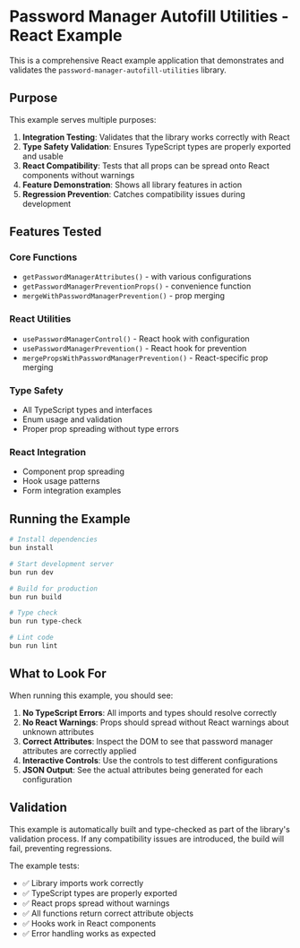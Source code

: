 # Password Manager Autofill Utilities - React Example

This is a comprehensive React example application that demonstrates and validates the `password-manager-autofill-utilities` library.

## Purpose

This example serves multiple purposes:

1. **Integration Testing**: Validates that the library works correctly with React
2. **Type Safety Validation**: Ensures TypeScript types are properly exported and usable
3. **React Compatibility**: Tests that all props can be spread onto React components without warnings
4. **Feature Demonstration**: Shows all library features in action
5. **Regression Prevention**: Catches compatibility issues during development

## Features Tested

### Core Functions
- `getPasswordManagerAttributes()` - with various configurations
- `getPasswordManagerPreventionProps()` - convenience function
- `mergeWithPasswordManagerPrevention()` - prop merging

### React Utilities
- `usePasswordManagerControl()` - React hook with configuration
- `usePasswordManagerPrevention()` - React hook for prevention
- `mergePropsWithPasswordManagerPrevention()` - React-specific prop merging

### Type Safety
- All TypeScript types and interfaces
- Enum usage and validation
- Proper prop spreading without type errors

### React Integration
- Component prop spreading
- Hook usage patterns
- Form integration examples

## Running the Example

```bash
# Install dependencies
bun install

# Start development server
bun run dev

# Build for production
bun run build

# Type check
bun run type-check

# Lint code
bun run lint
```

## What to Look For

When running this example, you should see:

1. **No TypeScript Errors**: All imports and types should resolve correctly
2. **No React Warnings**: Props should spread without React warnings about unknown attributes
3. **Correct Attributes**: Inspect the DOM to see that password manager attributes are correctly applied
4. **Interactive Controls**: Use the controls to test different configurations
5. **JSON Output**: See the actual attributes being generated for each configuration

## Validation

This example is automatically built and type-checked as part of the library's validation process. If any compatibility issues are introduced, the build will fail, preventing regressions.

The example tests:
- ✅ Library imports work correctly
- ✅ TypeScript types are properly exported
- ✅ React props spread without warnings
- ✅ All functions return correct attribute objects
- ✅ Hooks work in React components
- ✅ Error handling works as expected 